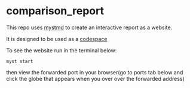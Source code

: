 # comparison_report

This repo uses [mystmd](https://mystmd.org/guide) to create an interactive report as a website.

It is designed to be used as a [codespace](https://github.com/features/codespaces)

To see the website run in the terminal below: 
```
myst start
```

then view the forwarded port in your browser(go to ports tab below and click the globe that appears when you over over the forwarded address)

<!-- 
To convert notebooks for jupyter style editing run:
```
jupytext --sync models.md
```

or replace `models.md` with the name of your notebook.  
There is an extension that will automatically convert notebooks from ipynb back to myst for you, but you need to create the ipynb version.  -->
